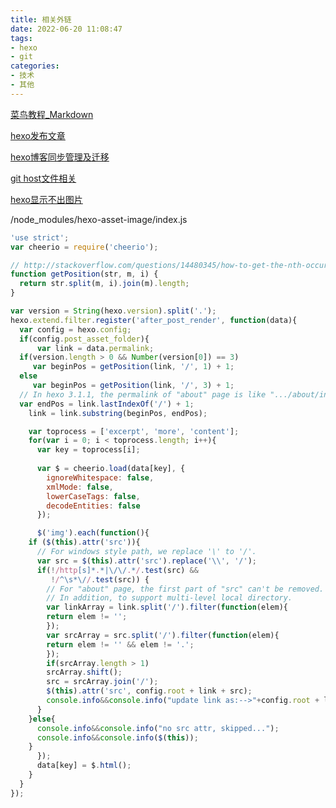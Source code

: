 ```yaml
---
title: 相关外链
date: 2022-06-20 11:08:47
tags:
- hexo
- git
categories: 
- 技术
- 其他
---
```


[菜鸟教程_Markdown](https://www.runoob.com/markdown/md-tutorial.html)

<!--more-->

[hexo发布文章](https://www.cnblogs.com/anthony-wang0228/articles/11461321.html)

[hexo博客同步管理及迁移](https://www.jianshu.com/p/fceaf373d797)

[git host文件相关](https://raw.hellogithub.com/hosts)

[hexo显示不出图片](https://juejin.cn/post/7006594302604214280)

/node_modules/hexo-asset-image/index.js

```javascript
'use strict';
var cheerio = require('cheerio');

// http://stackoverflow.com/questions/14480345/how-to-get-the-nth-occurrence-in-a-string
function getPosition(str, m, i) {
  return str.split(m, i).join(m).length;
}

var version = String(hexo.version).split('.');
hexo.extend.filter.register('after_post_render', function(data){
  var config = hexo.config;
  if(config.post_asset_folder){
      var link = data.permalink;
  if(version.length > 0 && Number(version[0]) == 3)
     var beginPos = getPosition(link, '/', 1) + 1;
  else
     var beginPos = getPosition(link, '/', 3) + 1;
  // In hexo 3.1.1, the permalink of "about" page is like ".../about/index.html".
  var endPos = link.lastIndexOf('/') + 1;
    link = link.substring(beginPos, endPos);

    var toprocess = ['excerpt', 'more', 'content'];
    for(var i = 0; i < toprocess.length; i++){
      var key = toprocess[i];
 
      var $ = cheerio.load(data[key], {
        ignoreWhitespace: false,
        xmlMode: false,
        lowerCaseTags: false,
        decodeEntities: false
      });

      $('img').each(function(){
    if ($(this).attr('src')){
      // For windows style path, we replace '\' to '/'.
      var src = $(this).attr('src').replace('\\', '/');
      if(!/http[s]*.*|\/\/.*/.test(src) &&
         !/^\s*\//.test(src)) {
        // For "about" page, the first part of "src" can't be removed.
        // In addition, to support multi-level local directory.
        var linkArray = link.split('/').filter(function(elem){
        return elem != '';
        });
        var srcArray = src.split('/').filter(function(elem){
        return elem != '' && elem != '.';
        });
        if(srcArray.length > 1)
        srcArray.shift();
        src = srcArray.join('/');
        $(this).attr('src', config.root + link + src);
        console.info&&console.info("update link as:-->"+config.root + link + src);
      }
    }else{
      console.info&&console.info("no src attr, skipped...");
      console.info&&console.info($(this));
    }
      });
      data[key] = $.html();
    }
  }
});
```